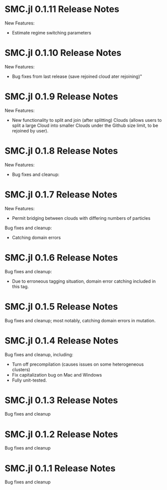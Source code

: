 # SMC.jl 0.1.11 Release Notes
New Features:
- Estimate regime switching parameters

# SMC.jl 0.1.10 Release Notes
New Features:
- Bug fixes from last release (save rejoined cloud ater rejoining)"

# SMC.jl 0.1.9 Release Notes
New Features:
- New functionality to split and join (after splitting) Clouds (allows users to split a large Cloud into smaller Clouds under the Github size limit, to be rejoined by user).

# SMC.jl 0.1.8 Release Notes
New Features:
- Bug fixes and cleanup:

# SMC.jl 0.1.7 Release Notes
New Features:
- Permit bridging between clouds with differing numbers of particles

Bug fixes and cleanup:
- Catching domain errors

# SMC.jl 0.1.6 Release Notes
Bug fixes and cleanup:
- Due to erroneous tagging situation, domain error catching included in this tag.

# SMC.jl 0.1.5 Release Notes
Bug fixes and cleanup; most notably, catching domain errors in mutation.

# SMC.jl 0.1.4 Release Notes
Bug fixes and cleanup, including:
- Turn off precompilation (causes issues on some heterogeneous clusters)
- Fix capitalization bug on Mac and Windows
- Fully unit-tested.

# SMC.jl 0.1.3 Release Notes
Bug fixes and cleanup

# SMC.jl 0.1.2 Release Notes
Bug fixes and cleanup

# SMC.jl 0.1.1 Release Notes
Bug fixes and cleanup
